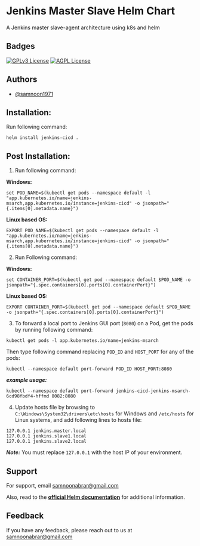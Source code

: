 # Jenkins Master Slave Helm Chart
A Jenkins master slave-agent architecture using k8s and helm



## Badges

[![GPLv3 License](https://img.shields.io/badge/License-GPL%20v3-yellow.svg)](https://opensource.org/licenses/)
[![AGPL License](https://img.shields.io/badge/license-AGPL-blue.svg)](http://www.gnu.org/licenses/agpl-3.0)



## Authors

- [@samnoon1971](https://www.github.com/samnoon1971)


## Installation:
Run following command:


```
helm install jenkins-cicd .  
```

## Post Installation:
1. Run following command:

**Windows:**
```
set POD_NAME=$(kubectl get pods --namespace default -l "app.kubernetes.io/name=jenkins-msarch,app.kubernetes.io/instance=jenkins-cicd" -o jsonpath="{.items[0].metadata.name}")
```
**Linux based OS:**
```
EXPORT POD_NAME=$(kubectl get pods --namespace default -l "app.kubernetes.io/name=jenkins-msarch,app.kubernetes.io/instance=jenkins-cicd" -o jsonpath="{.items[0].metadata.name}")
```
2. Run Following command:

**Windows:**
```
set CONTAINER_PORT=$(kubectl get pod --namespace default $POD_NAME -o jsonpath="{.spec.containers[0].ports[0].containerPort}")
```
**Linux based OS:**
```
EXPORT CONTAINER_PORT=$(kubectl get pod --namespace default $POD_NAME -o jsonpath="{.spec.containers[0].ports[0].containerPort}")
```

3. To forward a local port to Jenkins GUI port (`8080`) on a Pod, get the pods by running following command:

```
kubectl get pods -l app.kubernetes.io/name=jenkins-msarch
```
Then type following command replacing `POD_ID` and `HOST_PORT` for any of the pods:

```
kubectl --namespace default port-forward POD_ID HOST_PORT:8080
```

***example usage:***

```
kubectl --namespace default port-forward jenkins-cicd-jenkins-msarch-6cd98fbdf4-hffmd 8082:8080
```

4. Update hosts file by browsing to `C:\Windows\System32\drivers\etc\hosts` for Windows and `/etc/hosts` for Linux systems, and add following lines to hosts file:

```
127.0.0.1 jenkins.master.local
127.0.0.1 jenkins.slave1.local
127.0.0.1 jenkins.slave2.local
```
***Note:*** You must replace `127.0.0.1` with the host IP of your environment.

## Support

For support, email samnoonabrar@gmail.com


Also, read to the **[official Helm documentation](https://helm.sh/docs/)** for additional information.

## Feedback

If you have any feedback, please reach out to us at samnoonabrar@gmail.com
  
